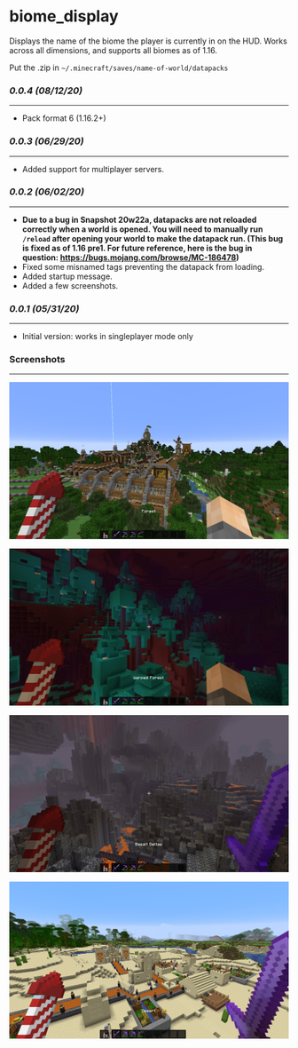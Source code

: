 # biome_display

Displays the name of the biome the player is currently in on the HUD.
Works across all dimensions, and supports all biomes as of 1.16.

Put the .zip in `~/.minecraft/saves/name-of-world/datapacks`

### *0.0.4 (08/12/20)*
----------------------
- Pack format 6 (1.16.2+)

### *0.0.3 (06/29/20)*
----------------------
- Added support for multiplayer servers.

### *0.0.2 (06/02/20)*
----------------------
- **Due to a bug in Snapshot 20w22a, datapacks are not reloaded correctly when a world is opened. You will need to manually run `/reload` after opening your world to make the datapack run. (This bug is fixed as of 1.16 pre1. For future reference, here is the bug in question: https://bugs.mojang.com/browse/MC-186478)**
- Fixed some misnamed tags preventing the datapack from loading.
- Added startup message.
- Added a few screenshots.

### *0.0.1 (05/31/20)*
----------------------
- Initial version: works in singleplayer mode only

### Screenshots
----------------------
![alt text](screen1.png "screenshot 1")

![alt text](screen2.png "screenshot 2")

![alt text](screen3.png "screenshot 3")

![alt text](screen4.png "screenshot 4")
